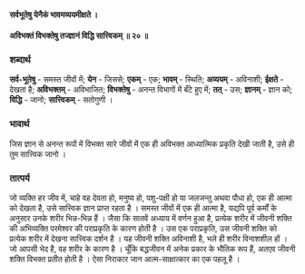 #### सर्वभूतेषु येनैकं भावमव्ययमीक्षते ।
#### अविभक्तं विभक्तेषु तज्ज्ञानं विद्धि सात्त्विकम् ॥ २० ॥

### शब्दार्थ

**सर्व-भूतेषु** - समस्त जीवों में; **येन** - जिससे; **एकम्** - एक; **भावम्** - स्थिति; **अव्ययम्** - अविनाशी; **ईक्षते** - देखता है; **अविभक्तम्** - अविभाजित; **विभक्तेषु** - अनन्त विभागों में बँटे हुए में; **तत्** - उस; **ज्ञानम्** - ज्ञान को; **विद्धि** - जानो; **सात्त्विकम्** - सतोगुणी ।

### भावार्थ

जिस ज्ञान से अनन्त रूपों में विभक्त सारे जीवों में एक ही अविभक्त आध्यात्मिक प्रकृति देखी जाती है, उसे ही तुम सात्त्विक जानो ।

### तात्पर्य

जो व्यक्ति हर जीव में, चाहे वह देवता हो, मनुष्य हो, पशु-पक्षी हो या जलजन्तु अथवा पौधा हो, एक ही आत्मा को देखता है, उसे सात्त्विक ज्ञान प्राप्त रहता है । समस्त जीवों में एक ही आत्मा है, यद्यपि पूर्व कर्मों के अनुसार उनके शरीर भिन्न-भिन्न हैं । जैसा कि सातवें अध्याय में वर्णन हुआ है, प्रत्येक शरीर में जीवनी शक्ति की अभिव्यक्ति परमेश्वर की पराप्रकृति के कारण होती है । उस एक पराप्रकृति, उस जीवनी शक्ति को प्रत्येक शरीर में देखना सात्त्विक दर्शन है । यह जीवनी शक्ति अविनाशी है, भले ही शरीर विनाशशील हों । जो आपसी भेद है, वह शरीर के कारण है । चूँकि बद्धजीवन में अनेक प्रकार के भौतिक रूप हैं, अतएव जीवनी शक्ति विभक्त प्रतीत होती है । ऐसा निराकार जान आत्म-साक्षात्कार का एक पहलू है ।